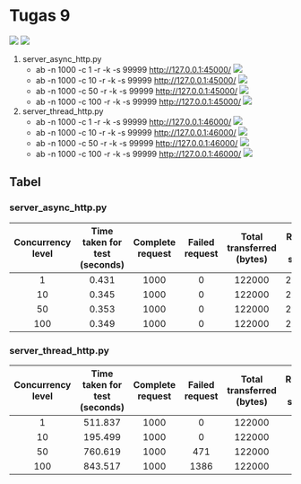 # Tugas 9

![](dokumentasi/async.png)
![](dokumentasi/thread.png)

1. server_async_http.py
    * ab -n 1000 -c 1 -r -k -s 99999 http://127.0.0.1:45000/
    ![](dokumentasi/async_1.png)  
    * ab -n 1000 -c 10 -r -k -s 99999 http://127.0.0.1:45000/
    ![](dokumentasi/async_10.png)  
    * ab -n 1000 -c 50 -r -k -s 99999 http://127.0.0.1:45000/
    ![](dokumentasi/async_50.png)  
    * ab -n 1000 -c 100 -r -k -s 99999 http://127.0.0.1:45000/
    ![](dokumentasi/async_100.png)  
2. server_thread_http.py
    * ab -n 1000 -c 1 -r -k -s 99999 http://127.0.0.1:46000/
    ![](dokumentasi/thread_1.png)  
    * ab -n 1000 -c 10 -r -k -s 99999 http://127.0.0.1:46000/
    ![](dokumentasi/thread_10.png)  
    * ab -n 1000 -c 50 -r -k -s 99999 http://127.0.0.1:46000/
    ![](dokumentasi/thread_50.png)  
    * ab -n 1000 -c 100 -r -k -s 99999 http://127.0.0.1:46000/
    ![](dokumentasi/thread_100.png)  

## Tabel
### server_async_http.py
| Concurrency level | Time taken for test (seconds) | Complete request | Failed request | Total transferred (bytes) | Request per second | Time per request (ms) | Transfer rate (Kbytes/sec) |
|:-----------------:|:-----------------------------:|:----------------:|:--------------:|:-------------------------:|:------------------:|:---------------------:|:--------------------------:|
|1|0.431|1000|0|122000|2322.48|0.431|276.70|
|10|0.345|1000|0|122000|2898.77|3.450|345.36|
|50|0.353|1000|0|122000|2829.87|17.669|337.15|
|100|0.349|1000|0|122000|2866.09|34.891|341.47|
### server_thread_http.py
| Concurrency level | Time taken for test (seconds) | Complete request | Failed request | Total transferred (bytes) | Request per second | Time per request (ms) | Transfer rate (Kbytes/sec) |
|:-----------------:|:-----------------------------:|:----------------:|:--------------:|:-------------------------:|:------------------:|:---------------------:|:--------------------------:|
|1|511.837|1000|0|122000|1.95|511.837|0.23|
|10|195.499|1000|0|122000|5.12|1954.994|0.61|
|50|760.619|1000|471|122000|1.31|38030.943|0.13|
|100|843.517|1000|1386|122000|1.19|84351.705|0.08|
